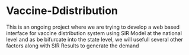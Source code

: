 # Vaccine-Ddistribution
This is an ongoing project where we are trying to develop a web based interface for vaccine distribution system using SIR Model at the national level and as be bifurcate into the state level, we will usefull several other factors along with SIR Results to generate the demand
